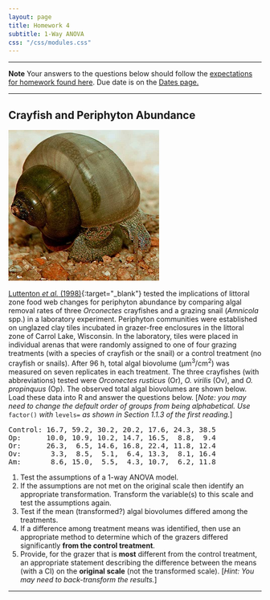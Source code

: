 ```yaml
---
layout: page
title: Homework 4
subtitle: 1-Way ANOVA
css: "/css/modules.css"
---
```


----

<div class="alert alert-warning">
  <strong>Note</strong> Your answers to the questions below should follow the <a href="../../resources/hwformat" target="_blank">expectations for homework found here</a>. Due date is on the <a href="../../resources/Dates-Current" target="_blank">Dates page.</a>
</div>

----

## Crayfish and Periphyton Abundance
<img src="../zimgs/snail-grazing.jpg" alt="Snail grazing" class="img-right">

[Luttenton *et al.* (1998)](http://booksandjournals.brillonline.com/content/journals/10.1163/156854098x00860){:target="_blank"} tested the implications of littoral zone food web changes for periphyton abundance by comparing algal removal rates of three *Orconectes* crayfishes and a grazing snail (*Amnicola* spp.) in a laboratory experiment.  Periphyton communities were established on unglazed clay tiles incubated in grazer-free enclosures in the littoral zone of Carrol Lake, Wisconsin.  In the laboratory, tiles were placed in individual arenas that were randomly assigned to one of four grazing treatments (with a species of crayfish or the snail) or a control treatment (no crayfish or snails).  After 96 h, total algal biovolume (&mu;m<sup>3</sup>/cm<sup>2</sup>) was measured on seven replicates in each treatment.  The three crayfishes (with abbreviations) tested were *Orconectes rusticus* (Or), *O. virilis* (Ov), and *O. propinquus* (Op).  The observed total algal biovolumes are shown below. Load these data into R and answer the questions below. [*Note: you may need to change the default order of groups from being alphabetical. Use* `factor()` *with* `levels=` *as shown in Section 1.1.3 of the first reading.*]

<pre>
Control: 16.7, 59.2, 30.2, 20.2, 17.6, 24.3, 38.5
Op:      10.0, 10.9, 10.2, 14.7, 16.5,  8.8,  9.4 
Or:      26.3,  6.5, 14.6, 16.8, 22.4, 11.8, 12.4
Ov:       3.3,  8.5,  5.1,  6.4, 13.3,  8.1, 16.4
Am:       8.6, 15.0,  5.5,  4.3, 10.7,  6.2, 11.8
</pre>

1. Test the assumptions of a 1-way ANOVA model.
1. If the assumptions are not met on the original scale then identify an appropriate transformation.  Transform the variable(s) to this scale and test the assumptions again.
1. Test if the mean (transformed?) algal biovolumes differed among the treatments.
1. If a difference among treatment means was identified, then use an appropriate method to determine which of the grazers differed significantly **from the control treatment**.
1. Provide, for the grazer that is **most** different from the control treatment, an appropriate statement describing the difference between the means (with a CI) on the **original scale** (not the transformed scale). [*Hint: You may need to back-transform the results.*]
      
----
